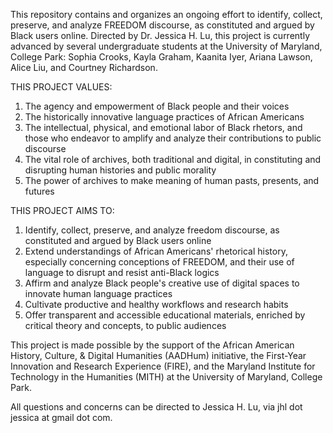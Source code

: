 This repository contains and organizes an ongoing effort to identify, collect, preserve, and analyze FREEDOM discourse, as constituted and argued by Black users online. Directed by Dr. Jessica H. Lu, this project is currently advanced by several undergraduate students at the University of Maryland, College Park: Sophia Crooks, Kayla Graham, Kaanita Iyer, Ariana Lawson, Alice Liu, and Courtney Richardson.

THIS PROJECT VALUES:
1. The agency and empowerment of Black people and their voices
2. The historically innovative language practices of African Americans
3. The intellectual, physical, and emotional labor of Black rhetors, and those who endeavor to amplify and analyze their contributions to public discourse
4. The vital role of archives, both traditional and digital, in constituting and disrupting human histories and public morality
5. The power of archives to make meaning of human pasts, presents, and futures

THIS PROJECT AIMS TO:
1. Identify, collect, preserve, and analyze freedom discourse, as constituted and argued by Black users online
2. Extend understandings of African Americans' rhetorical history, especially concerning conceptions of FREEDOM, and their use of language to disrupt and resist anti-Black logics
3. Affirm and analyze Black people's creative use of digital spaces to innovate human language practices
4. Cultivate productive and healthy workflows and research habits
5. Offer transparent and accessible educational materials, enriched by critical theory and concepts, to public audiences

This project is made possible by the support of the African American History, Culture, & Digital Humanities (AADHum) initiative, the First-Year Innovation and Research Experience (FIRE), and the Maryland Institute for Technology in the Humanities (MITH) at the University of Maryland, College Park.

All questions and concerns can be directed to Jessica H. Lu, via jhl dot jessica at gmail dot com.
